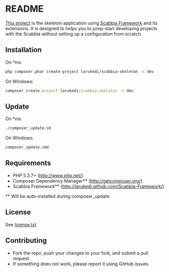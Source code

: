 README
======

[This project](https://github.com/larukedi/Scabbia-Skeleton/) is the skeleton application using [Scabbia Framework](http://larukedi.github.com/Scabbia-Framework/) and its extensions. It is designed to helps you to jump-start developing projects with the Scabbia without setting up a configuration from scratch.


Installation
------------
On *nix:
``` bash
php composer.phar create-project larukedi/scabbia-skeleton -s dev
```

On Windows:
``` bat
composer create-project larukedi/scabbia-skeleton -s dev
```


Update
------
On *nix:
``` bash
./composer_update.sh
```

On Windows:
``` bat
composer_update.cmd
```


Requirements
------------
* PHP 5.3.7+ (http://www.php.net/)
* Composer Dependency Manager** (http://getcomposer.org/)
* Scabbia Framework** (http://larukedi.github.com/Scabbia-Framework/)

** Will be auto-installed during composer_update


License
-------
See [license.txt](license.txt)


Contributing
------------
* Fork the repo, push your changes to your fork, and submit a pull request.
* If something does not work, please report it using GitHub issues.